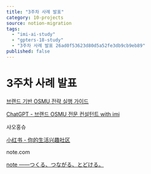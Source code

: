 ```yaml
---
title: "3주차 사례 발표"
category: 10-projects
source: notion-migration
tags:
  - "imi-ai-study"
  - "gpters-18-study"
  - "3주차 사례 발표 26ad0f53623d80d5a52fe3db9cb9eb89"
published: false
---
```


# 3주차 사례 발표

[브랜드 기반 OSMU 전략 실행 가이드](https://flo.host/sVwLwL7/)

[ChatGPT - 브랜드 OSMU 전문 컨설턴트 with imi](https://chatgpt.com/g/g-68c915a0a6348191912abb80d93ebf34-beuraendeu-osmu-jeonmun-keonseolteonteu-with-imi)

샤오홍슈

[小红书 - 你的生活兴趣社区](https://www.xiaohongshu.com/explore)

note.com

[note ――つくる、つながる、とどける。](https://note.com/)
